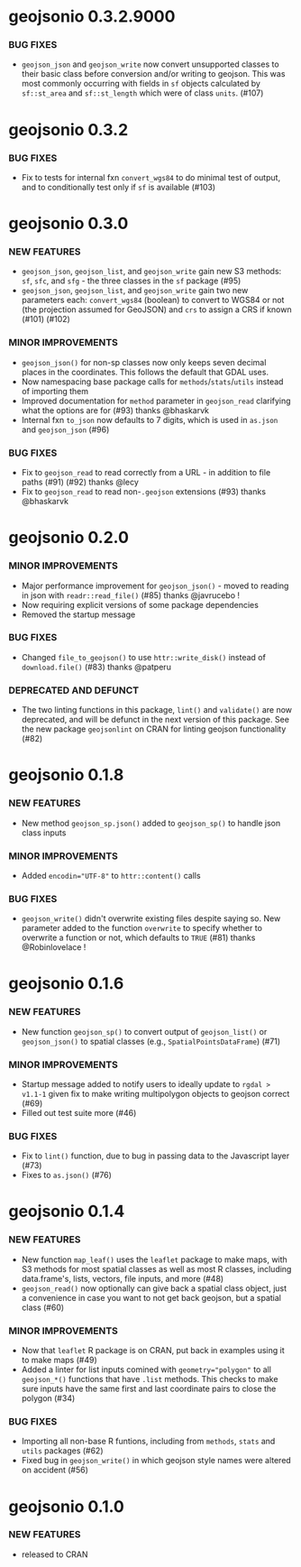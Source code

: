 geojsonio 0.3.2.9000
==============

### BUG FIXES

* `geojson_json` and `geojson_write` now convert unsupported classes to their basic class before conversion and/or writing to geojson. This was most commonly occurring with fields in `sf` objects calculated by `sf::st_area` and `sf::st_length` which were of class `units`. (#107)

geojsonio 0.3.2
==============

### BUG FIXES

* Fix to tests for internal fxn `convert_wgs84` to do minimal test of 
output, and to conditionally test only if `sf` is available (#103)


geojsonio 0.3.0
==============

### NEW FEATURES

* `geojson_json`, `geojson_list`, and `geojson_write` gain new S3 methods: 
`sf`, `sfc`, and `sfg` - the three classes in the `sf` package (#95)
* `geojson_json`, `geojson_list`, and `geojson_write` gain two new 
parameters each: `convert_wgs84` (boolean) to convert to WGS84 or not (the 
projection assumed for GeoJSON)  and `crs` to assign a CRS if known 
(#101) (#102)

### MINOR IMPROVEMENTS

* `geojson_json()` for non-sp classes now only keeps seven decimal places 
in the coordinates. This follows the default that GDAL uses.
* Now namespacing base package calls for `methods`/`stats`/`utils`
instead of importing them
* Improved documentation for `method` parameter in `geojson_read`
clarifying what the options are for (#93) thanks @bhaskarvk
* Internal fxn `to_json` now defaults to 7 digits, which is used in 
`as.json` and `geojson_json` (#96)

### BUG FIXES

* Fix to `geojson_read` to read correctly from a URL - in addition
to file paths (#91) (#92) thanks @lecy
* Fix to `geojson_read` to read non-`.geojson` extensions (#93)
thanks @bhaskarvk


geojsonio 0.2.0
===============

### MINOR IMPROVEMENTS

* Major performance improvement for `geojson_json()` - moved to 
reading in json with `readr::read_file()` (#85) thanks @javrucebo !
* Now requiring explicit versions of some package dependencies
* Removed the startup message

### BUG FIXES

* Changed `file_to_geojson()` to use `httr::write_disk()` instead of 
`download.file()` (#83) thanks @patperu

### DEPRECATED AND DEFUNCT

* The two linting functions in this package, `lint()` and `validate()`
are now deprecated, and will be defunct in the next version of this 
package. See the new package `geojsonlint` on CRAN for linting 
geojson functionality (#82)

geojsonio 0.1.8
===============

### NEW FEATURES

* New method `geojson_sp.json()` added to `geojson_sp()` to handle json
class inputs

### MINOR IMPROVEMENTS

* Added `encodin="UTF-8"` to `httr::content()` calls

### BUG FIXES

* `geojson_write()` didn't overwrite existing files despite saying so.
New parameter added to the function `overwrite` to specify whether to
overwrite a function or not, which defaults to `TRUE` (#81)
thanks @Robinlovelace !

geojsonio 0.1.6
===============

### NEW FEATURES

* New function `geojson_sp()` to convert output of `geojson_list()` or
`geojson_json()` to spatial classes (e.g., `SpatialPointsDataFrame`) (#71)

### MINOR IMPROVEMENTS

* Startup message added to notify users to ideally update to `rgdal > v1.1-1`
given fix to make writing multipolygon objects to geojson correct (#69)
* Filled out test suite more (#46)

### BUG FIXES

* Fix to `lint()` function, due to bug in passing data to the Javascript
layer (#73)
* Fixes to `as.json()` (#76)

geojsonio 0.1.4
===============

### NEW FEATURES

* New function `map_leaf()` uses the `leaflet` package to make maps, with
S3 methods for most spatial classes as well as most R classes, including
data.frame's, lists, vectors, file inputs, and more (#48)
* `geojson_read()` now optionally can give back a spatial class object,
just a convenience in case you want to not get back geojson, but a
spatial class (#60)

### MINOR IMPROVEMENTS

* Now that `leaflet` R package is on CRAN, put back in examples using
it to make maps (#49)
* Added a linter for list inputs comined with `geometry="polygon"` to
all `geojson_*()` functions that have `.list` methods. This checks to
make sure inputs have the same first and last coordinate pairs to
close the polygon (#34)

### BUG FIXES

* Importing all non-base R funtions, including from `methods`, `stats` and `utils`
packages (#62)
* Fixed bug in `geojson_write()` in which geojson style names were altered
on accident (#56)

geojsonio 0.1.0
===============

### NEW FEATURES

* released to CRAN
